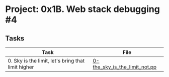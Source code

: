 # Project: 0x1B. Web stack debugging #4

## Tasks

| Task | File |
| ---- | ---- |
| 0. Sky is the limit, let's bring that limit higher | [0-the_sky_is_the_limit_not.pp](./0-the_sky_is_the_limit_not.pp) |


